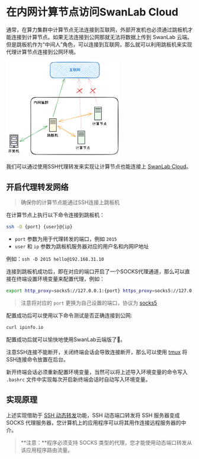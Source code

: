 # 在内网计算节点访问SwanLab Cloud

通常，在算力集群中计算节点无法连接到互联网，外部开发机也必须通过跳板机才能连接到计算节点。如果无法连接到公网那就无法将数据上传到 SwanLab 云端。但是跳板机作为“中间人”角色，可以连接到互联网，那么就可以利用跳板机来实现代理计算节点连接到公网环境。

<img src="./docker-deploy/cluster-network.png" alt="cluster-network" style="zoom:30%;" />

我们可以通过使用SSH代理转发来实现让计算节点也能连接上 [SwanLab Cloud](https://swanlab.cn/)。

## 开启代理转发网络

> 确保你的计算节点能通过SSH连接上跳板机

在计算节点上执行以下命令连接到跳板机：

```bash
ssh -D {port} {user}@{ip}
```

- `port` 参数为用于代理转发的端口，例如 `2015`
- `user` 和 `ip` 参数为跳板机服务器对应的用户名和内网IP地址

例如：`ssh -D 2015 hello@192.168.31.10`

连接到跳板机成功后，即在对应的端口开启了一个SOCKS代理通道，那么可以直接在终端设置环境变量来配置代理，例如：

```bash
export http_proxy=socks5://127.0.0.1:{port} https_proxy=socks5://127.0.0.1:{port}
```

> 注意将对应的 `port` 更换为自己设置的端口，协议为 [socks5](https://en.wikipedia.org/wiki/SOCKS)

配置成功后可以使用以下命令测试是否正确连接到公网:

```bash
curl ipinfo.io
```

配置成功后就可以愉快地使用SwanLab云端版了🥳。

注意SSH连接不能断开，关闭终端会话会导致连接断开，那么可以使用 [tmux](https://github.com/tmux/tmux/wiki) 将SSH连接命令放置在后台。

新开终端会话必须重新配置环境变量，当然可以将上述导入环境变量的命令写入 `.bashrc` 文件中实现每次开启新终端会话时自动写入环境变量。

## 实现原理

上述实现借助于 [SSH 动态转发](https://en.wikipedia.org/wiki/Port_forwarding#Dynamic_port_forwarding)功能，SSH 动态端口转发将 SSH 服务器变成 SOCKS 代理服务器，您计算机上的应用程序可以将其用作连接远程服务器的中介。

> **注意：**程序必须支持 SOCKS 类型的代理，您才能使用动态端口转发从该应用程序路由流量。
